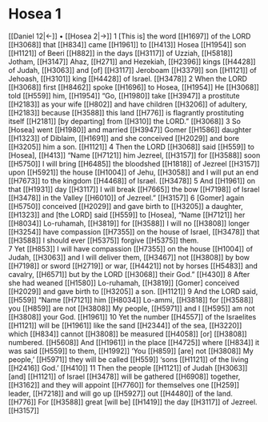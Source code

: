 # Hosea 1
[[Daniel 12|←]] • [[Hosea 2|→]]
1 [This is] the word [[H1697]] of the LORD [[H3068]] that [[H834]] came [[H1961]] to [[H413]] Hosea [[H1954]] son [[H1121]] of Beeri [[H882]] in the days [[H3117]] of Uzziah, [[H5818]] Jotham, [[H3147]] Ahaz, [[H271]] and Hezekiah, [[H2396]] kings [[H4428]] of Judah, [[H3063]] and [of] [[H3117]] Jeroboam [[H3379]] son [[H1121]] of Jehoash, [[H3101]] king [[H4428]] of Israel. [[H3478]] 
2 When the LORD [[H3068]] first [[H8462]] spoke [[H1696]] to Hosea, [[H1954]] He [[H3068]] told [[H559]] him, [[H1954]] “Go, [[H1980]] take [[H3947]] a prostitute [[H2183]] as your  wife [[H802]] and have children [[H3206]] of adultery, [[H2183]] because [[H3588]] this land [[H776]] is flagrantly prostituting itself [[H2181]] [by departing] from [[H310]] the LORD.” [[H3068]] 
3 So [Hosea] went [[H1980]] and married [[H3947]] Gomer [[H1586]] daughter [[H1323]] of Diblaim, [[H1691]] and she conceived [[H2029]] and bore [[H3205]] him  a son. [[H1121]] 
4 Then the LORD [[H3068]] said [[H559]] to [Hosea], [[H413]] “Name [[H7121]] him Jezreel, [[H3157]] for [[H3588]] soon [[H5750]] I will bring [[H6485]] the bloodshed [[H1818]] of Jezreel [[H3157]] upon [[H5921]] the house [[H1004]] of Jehu, [[H3058]] and I will put an end [[H7673]] to the kingdom [[H4468]] of Israel. [[H3478]] 
5 And [[H1961]] on that [[H1931]] day [[H3117]] I will break [[H7665]] the bow [[H7198]] of Israel [[H3478]] in the Valley [[H6010]] of Jezreel.” [[H3157]] 
6 [Gomer] again [[H5750]] conceived [[H2029]] and gave birth to [[H3205]] a daughter, [[H1323]] and [the LORD] said [[H559]] to [Hosea],  “Name [[H7121]] her [[H8034]] Lo-ruhamah, [[H3819]] for [[H3588]] I will no [[H3808]] longer [[H3254]] have compassion [[H7355]] on the house  of Israel, [[H3478]] that [[H3588]] I should ever [[H5375]] forgive [[H5375]] them.  
7 Yet [[H853]] I will have compassion [[H7355]] on the house [[H1004]] of Judah, [[H3063]] and I will deliver them, [[H3467]] not [[H3808]] by bow [[H7198]] or sword [[H2719]] or war, [[H4421]] not by horses [[H5483]] and cavalry, [[H6571]] but by the LORD [[H3068]] their God.” [[H430]] 
8 After she had weaned [[H1580]] Lo-ruhamah, [[H3819]] [Gomer] conceived [[H2029]] and gave birth to [[H3205]] a son. [[H1121]] 
9 And the LORD said, [[H559]] “Name [[H7121]] him [[H8034]] Lo-ammi, [[H3818]] for [[H3588]] you [[H859]] are not [[H3808]] My people, [[H5971]] and I [[H595]] am not [[H3808]] your God. [[H1961]] 
10 Yet the number [[H4557]] of the Israelites [[H1121]] will be [[H1961]] like the sand [[H2344]] of the sea, [[H3220]] which [[H834]] cannot [[H3808]] be measured [[H4058]] [or] [[H3808]] numbered. [[H5608]] And [[H1961]] in the place [[H4725]] where [[H834]] it was said [[H559]] to them, [[H1992]] ‘You [[H859]] [are] not [[H3808]] My people,’ [[H5971]] they will be called [[H559]] ‘sons [[H1121]] of the living [[H2416]] God.’ [[H410]] 
11 Then the people [[H1121]] of Judah [[H3063]] [and] [[H1121]] of Israel [[H3478]] will be gathered [[H6908]] together, [[H3162]] and they will appoint [[H7760]] for themselves one [[H259]] leader, [[H7218]] and will go up [[H5927]] out [[H4480]] of the land. [[H776]] For [[H3588]] great [will be] [[H1419]] the day [[H3117]] of Jezreel. [[H3157]] 
